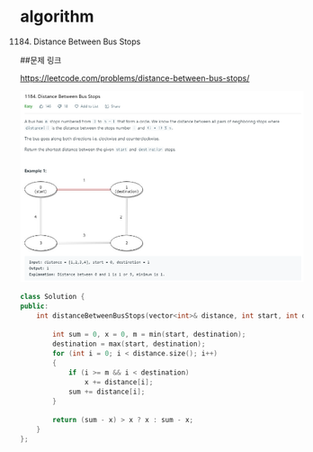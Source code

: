 ﻿# algorithm
1184. Distance Between Bus Stops

##문제 링크  

https://leetcode.com/problems/distance-between-bus-stops/  

![title](https://github.com/jungmin3834/algorithm/blob/master/image/distance-between-bus-stops.png)


```cpp
class Solution {
public:
    int distanceBetweenBusStops(vector<int>& distance, int start, int destination) {
        
       	int sum = 0, x = 0, m = min(start, destination);
	    destination = max(start, destination);
	    for (int i = 0; i < distance.size(); i++)
	    {
		    if (i >= m && i < destination)
		    	x += distance[i];
		    sum += distance[i];
    	}

	    return (sum - x) > x ? x : sum - x;
    }
};
```
